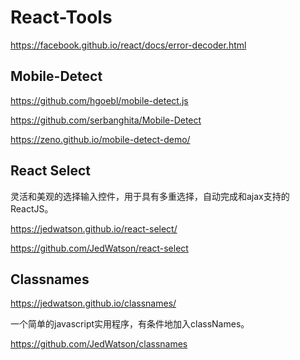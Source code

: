 # React-Tools



https://facebook.github.io/react/docs/error-decoder.html


## Mobile-Detect

https://github.com/hgoebl/mobile-detect.js

https://github.com/serbanghita/Mobile-Detect

https://zeno.github.io/mobile-detect-demo/


## React Select

灵活和美观的选择输入控件，用于具有多重选择，自动完成和ajax支持的ReactJS。

https://jedwatson.github.io/react-select/

https://github.com/JedWatson/react-select




## Classnames

https://jedwatson.github.io/classnames/

一个简单的javascript实用程序，有条件地加入classNames。

https://github.com/JedWatson/classnames


